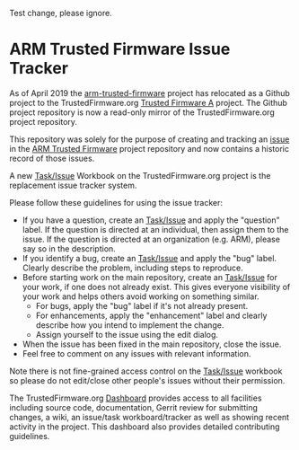 Test change, please ignore.

ARM Trusted Firmware Issue Tracker
==================================

As of April 2019 the [arm-trusted-firmware] project has relocated as a Github project to the TrustedFirmware.org [Trusted Firmware A] project. The Github project repository is now a read-only mirror of the TrustedFirmware.org project repository.

This repository was solely for the purpose of creating and tracking an [issue] in the [ARM Trusted Firmware] project repository and now contains a historic record of those issues.

A new [Task/Issue] Workbook on the TrustedFirmware.org project is the replacement issue tracker system.

Please follow these guidelines for using the issue tracker:

*   If you have a question, create an [Task/Issue] and apply the "question" label.
    If the question is directed at an individual, then assign them to the
    issue. If the question is directed at an organization (e.g. ARM), please
    say so in the description.
*   If you identify a bug, create an [Task/Issue] and apply the "bug" label. Clearly
    describe the problem, including steps to reproduce.
*   Before starting work on the main repository, create an [Task/Issue] for your
    work, if one does not already exist. This gives everyone visibility of
    your work and helps others avoid working on something similar.
    *   For bugs, apply the "bug" label if it's not already present.
    *   For enhancements, apply the "enhancement" label and clearly describe
        how you intend to implement the change.
    *   Assign yourself to the issue using the edit dialog.
*   When the issue has been fixed in the main repository, close the issue. 
*   Feel free to comment on any issues with relevant information.

Note there is not fine-grained access control on the [Task/Issue] workbook so please do
not edit/close other people's issues without their permission.

The TrustedFirmware.org [Dashboard] provides access to all facilities including source code, documentation, Gerrit review for submitting changes, a wiki, an issue/task workboard/tracker as well as showing recent activity in the project. This dashboard also provides detailed contributing guidelines.

[ARM Trusted Firmware]:     https://github.com/ARM-software/arm-trusted-firmware
[issue]:                    https://github.com/ARM-software/tf-issues/issues

[arm-trusted-firmware]: https://github.com/ARM-software/arm-trusted-firmware
[Trusted Firmware A]: https://developer.trustedfirmware.org/project/profile/1/
[Dashboard]: https://developer.trustedfirmware.org/project/1/item/view/55/
[Task/Issue]: https://developer.trustedfirmware.org/project/board/1/

